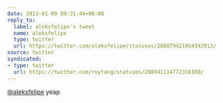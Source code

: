 ```yaml
---
date: 2013-01-09 09:31:44+00:00
reply_to:
  label: aleksfelipe's tweet
  name: aleksfelipe
  type: twitter
  url: https://twitter.com/aleksfelipe/statuses/288879421954342913/
source: twitter
syndicated:
- type: twitter
  url: https://twitter.com/roytang/statuses/288941114772316160/
---
```


[@aleksfelipe](https://twitter.com/aleksfelipe/) yeap